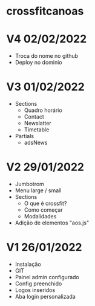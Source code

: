 # crossfitcanoas
# V4 02/02/2022
- Troca do nome no github
- Deploy no dominio
# V3 01/02/2022
- Sections 
    - Quadro horário
    - Contact
    - Newslatter
    - Timetable
- Partials
    - adsNews
# V2 29/01/2022
- Jumbotrom
- Menu large / small
- Sections 
    - O que é crossfit?
    - Como começar
    - Modalidades
- Adição de elementos "aos.js"
# V1 26/01/2022
- Instalação 
- GIT
- Painel admin configurado
- Config preenchido
- Logos inseridos
- Aba login personalizada